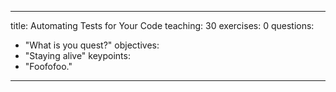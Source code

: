 
---
title: Automating Tests for Your Code
teaching: 30
exercises: 0
questions:
- "What is you quest?"
objectives:
- "Staying alive"
keypoints:
- "Foofofoo."
---
